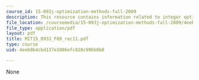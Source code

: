 ```yaml
---
course_id: 15-093j-optimization-methods-fall-2009
description: This resource contains information related to integer optimization.
file_location: /coursemedia/15-093j-optimization-methods-fall-2009/4eeb0b4cbd137e1086efc828c996b0b0_MIT15_093J_F09_rec11.pdf
file_type: application/pdf
layout: pdf
title: MIT15_093J_F09_rec11.pdf
type: course
uid: 4eeb0b4cbd137e1086efc828c996b0b0

---
```

None